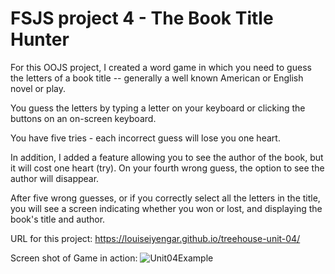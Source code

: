 # FSJS project 4 - The Book Title Hunter

For this OOJS project, I created a word game in which you need to guess the letters of a book title -- generally a well known American or English novel or play.

You guess the letters by typing a letter on your keyboard or clicking the buttons on an on-screen keyboard.

You have five tries - each incorrect guess will lose you one heart.  

In addition, I added a feature allowing you to see the author of the book, but it will cost one heart (try).  On your fourth wrong guess, the option to see the author will disappear.

After five wrong guesses, or if you correctly select all the letters in the title, you will see a screen indicating whether you won or lost, and displaying the book's title and author.

URL for this project: https://louiseiyengar.github.io/treehouse-unit-04/

Screen shot of Game in action:
![Unit04Example](https://user-images.githubusercontent.com/42808209/54476607-8ff03100-47d5-11e9-8481-c68ed9abc669.jpg)
